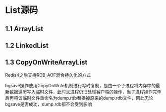 
# List源码

## 1.1 ArrayList

## 1.2 LinkedList

## 1.3 CopyOnWriteArrayList

Redis4之后支持RDB-AOF混合持久化的方式

bgsave操作使用CopyOnWrite机制进行写时复制，是由一个子进程将内存中的最新数据遍历写入临时文件，此时父进程仍旧处理客户端的操作，当子进程操作完毕后再将该临时文件重命名为dump.rdb替换掉原来的dump.rdb文件，因此无论bgsave是否成功，dump.rdb都不会受到影响
